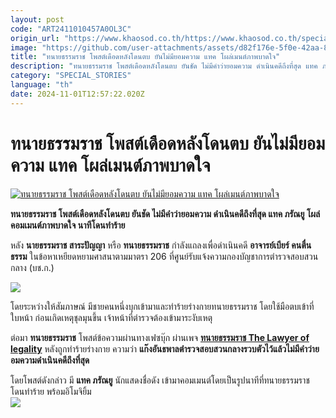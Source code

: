 ```yaml
---
layout: post
code: "ART2411010457A0OL3C"
origin_url: "https://www.khaosod.co.th/https://www.khaosod.co.th/special-stories/news_9485704"
image: "https://github.com/user-attachments/assets/d82f176e-5f0e-42aa-86d6-8581c188e479"
title: "ทนายธรรมราช โพสต์เดือดหลังโดนตบ ยันไม่มียอมความ แทค โผล่เมนต์ภาพบาดใจ"
description: "ทนายธรรมราช โพสต์เดือดหลังโดนตบ ยันชัด​ ไม่มีคำว่ายอมความ ดำเนินคดีถึงที่สุด แทค ภรัณยู โผล่คอมเมนต์ภาพบาดใจ นาทีโดนทำร้าย"
category: "SPECIAL_STORIES"
language: "th"
date: 2024-11-01T12:57:22.020Z
---
```


# ทนายธรรมราช โพสต์เดือดหลังโดนตบ ยันไม่มียอมความ แทค โผล่เมนต์ภาพบาดใจ

[![ทนายธรรมราช โพสต์เดือดหลังโดนตบ ยันไม่มียอมความ แทค โผล่เมนต์ภาพบาดใจ](https://www.khaosod.co.th/wpapp/uploads/2024/11/lawyer-web.jpg "ทนายธรรมราช โพสต์เดือดหลังโดนตบ ยันไม่มียอมความ แทค โผล่เมนต์ภาพบาดใจ")](https://www.khaosod.co.th/wpapp/uploads/2024/11/lawyer-web.jpg)

**ทนายธรรมราช โพสต์เดือดหลังโดนตบ ยันชัด​ ไม่มีคำว่ายอมความ ดำเนินคดีถึงที่สุด แทค ภรัณยู โผล่คอมเมนต์ภาพบาดใจ นาทีโดนทำร้าย**

หลัง **นายธรรมราช สาระปัญญา** หรือ **ทนายธรรมราช** กำลังแถลงเพื่อดำเนินคดี **อาจารย์เบียร์ คนตื่นธรรม** ในข้อหาเหยียดหยามศาสนาตามมาตรา 206 ที่ศูนย์รับแจ้งความกองบัญชาการตำรวจสอบสวนกลาง (บช.ก.)

![](https://www.khaosod.co.th/wpapp/uploads/2024/11/1-ต่อย3-1.jpg)



โดยระหว่างให้สัมภาษณ์ มีชายคนหนึ่งบุกเข้ามาและทำร้ายร่างกายทนายธรรมราช โดยใช้มือตบเข้าที่ใบหน้า ก่อนเกิดเหตุชุลมุนขึ้น เจ้าหน้าที่ตำรวจต้องเข้ามาระงับเหตุ

ต่อมา **ทนายธรรมราช** โพสต์ข้อความผ่านทางเฟซบุ๊ก ผ่านเพจ [**ทนายธรรมราช The Lawyer of legality**](https://www.facebook.com/profile.php?id=100047244721607&__cft__[0]=AZX0_3xXxz6eKoa6hj1eT6N1APk0tFXlS5yexllmBjfdHezxhA0Q7QUYggsqdHVqM-E5R0CYpN9f4YIMW-wAQr_Q6nCqVT4Y4Rv9UtZkcUyfSm_y7jN__4oVwqB6-dI20qkEOHwT7e1oNdklxavs9-KRk5P6ZyiqvWq9C1H0N3VuITrPC4vLl5hMSi0EAKYmsPU&__tn__=-UC%2CP-R) หลังถูกทำร้ายร่างกาย ความว่า **แก๊งอันธพาลตำรวจสอบสวนกลางรวบตัวไว้แล้ว​ ไม่มีคำว่ายอมความดำเนินคดีถึงที่สุด**

โดยโพสต์ดังกล่าว มี **แทค ภรัณยู** นักแสดงชื่อดัง เข้ามาคอมเมนต์โดยเป็นรูปนาทีที่ทนายธรรมราช โดนทำร้าย พร้อมอิโมจิยิ้ม  
[![](https://www.khaosod.co.th/wpapp/uploads/2024/11/lawyer-513x696.jpg)](https://www.khaosod.co.th/wpapp/uploads/2024/11/lawyer.jpg)
